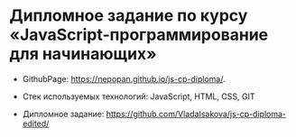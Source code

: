 # Дипломное задание по курсу «JavaScript-программирование для начинающих»

- GithubPage: https://nepopan.github.io/js-cp-diploma/.

- Стек используемых технологий: JavaScript, HTML, CSS, GIT

- Дипломное задание: https://github.com/VladaIsakova/js-cp-diploma-edited/